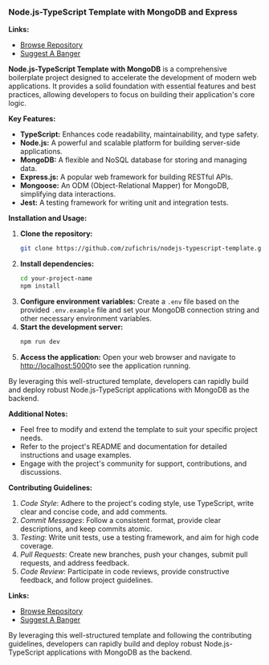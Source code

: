 ### **Node.js-TypeScript Template with MongoDB and Express**
**Links:**
* [Browse Repository](https://github.com/zufichris/nodejs-typescript-template)
* [Suggest A Banger]( https://github.com/zufichris/nodejs-typescript-template/discussions)

**Node.js-TypeScript Template with MongoDB** is a comprehensive boilerplate project designed to accelerate the development of modern web applications. It provides a solid foundation with essential features and best practices, allowing developers to focus on building their application's core logic.

**Key Features:**

* **TypeScript:** Enhances code readability, maintainability, and type safety.
* **Node.js:** A powerful and scalable platform for building server-side applications.
* **MongoDB:** A flexible and NoSQL database for storing and managing data.
* **Express.js:** A popular web framework for building RESTful APIs.
* **Mongoose:** An ODM (Object-Relational Mapper) for MongoDB, simplifying data interactions.
* **Jest:** A testing framework for writing unit and integration tests.


**Installation and Usage:**

1. **Clone the repository:**
   ```bash
   git clone https://github.com/zufichris/nodejs-typescript-template.git your-project-name
   ```
2. **Install dependencies:**
   ```bash
   cd your-project-name
   npm install
   ```
3. **Configure environment variables:**
   Create a `.env` file based on the provided `.env.example` file and set your MongoDB connection string and other necessary environment variables.
4. **Start the development server:**
   ```bash
   npm run dev
   ```
5. **Access the application:**
   Open your web browser and navigate to [http://localhost:5000](http://localhost:5000 )to see the application running.


By leveraging this well-structured template, developers can rapidly build and deploy robust Node.js-TypeScript applications with MongoDB as the backend.

**Additional Notes:**

- Feel free to modify and extend the template to suit your specific project needs.
-  Refer to the project's README and documentation for detailed instructions and usage examples.
- Engage with the project's community for support, contributions, and discussions.

**Contributing Guidelines:**

1. _Code Style_: 
Adhere to the project's coding style, use TypeScript, write clear and concise code, and add comments.
2. _Commit Messages_: 
Follow a consistent format, provide clear descriptions, and keep commits atomic.
3. _Testing_: 
Write unit tests, use a testing framework, and aim for high code coverage.
4. _Pull Requests_:
 Create new branches, push your changes, submit pull requests, and address feedback.
5. _Code Review_: 
Participate in code reviews, provide constructive feedback, and follow project guidelines.

**Links:**
* [Browse Repository](https://github.com/zufichris/nodejs-typescript-template)
* [Suggest A Banger]( https://github.com/zufichris/nodejs-typescript-template/discussions)

By leveraging this well-structured template and following the contributing guidelines, developers can rapidly build and deploy robust Node.js-TypeScript applications with MongoDB as the backend.
